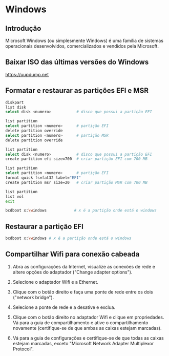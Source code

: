 # Windows

## Introdução

Microsoft Windows (ou simplesmente Windows) é uma família de sistemas operacionais desenvolvidos, comercializados e vendidos pela Microsoft.

## Baixar ISO das últimas versões do Windows

<https://uupdump.net>

## Formatar e restaurar as partições EFI e MSR

```bash
diskpart
list disk
select disk <numero>           # disco que possui a partição EFI

list partition
select partition <numero>      # partição EFI
delete partition override
select partition <numero>      # partição MSR
delete partition override

list partition
select disk <numero>           # disco que possui a partição EFI
create partition efi size=700  # criar partição EFI com 700 MB

list partition
select partition <numero>      # partição EFI
format quick fs=fat32 label="EFI"
create partition msr size=20   # criar partição MSR com 700 MB

list partition
list vol
exit

bcdboot x:\windows            # x é a partição onde está o windows
```

## Restaurar a partição EFI

```bash
bcdboot x:\windows # x é a partição onde está o windows
```

## Compartilhar Wifi para conexão cabeada

1. Abra as configurações da Internet, visualize as conexões de rede e altere opções do adaptador ("Change adapter options").

1. Selecione o adaptador Wifi e a Ethernet.

1. Clique com o botão direito e faça uma ponte de rede entre os dois ("network bridge").

1. Selecione a ponte de rede e a desative e exclua.

1. Clique com o botão direito no adaptador Wifi e clique em propriedades. Vá para a guia de compartilhamento e ative o compartilhamento novamente (certifique-se de que ambas as caixas estejam marcadas).

1. Vá para a guia de configurações e certifique-se de que todas as caixas estejam marcadas, exceto "Microsoft Network Adapter Multiplexor Protocol".
